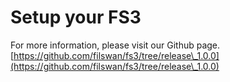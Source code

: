 # Setup your FS3

For more information, please visit our Github page.  [https://github.com/filswan/fs3/tree/release\_1.0.0](https://github.com/filswan/fs3/tree/release\_1.0.0)
